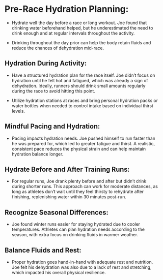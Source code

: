 # **Pre-Race Hydration Planning:**

- Hydrate well the day before a race or long workout. Joe found that drinking water beforehand helped, but he underestimated the need to drink enough and at regular intervals throughout the activity.

- Drinking throughout the day prior can help the body retain fluids and reduce the chances of dehydration mid-race.

## **Hydration During Activity:**

- Have a structured hydration plan for the race itself. Joe didn’t focus on hydration until he felt hot and fatigued, which was already a sign of dehydration. Ideally, runners should drink small amounts regularly during the race to avoid hitting this point.

- Utilize hydration stations at races and bring personal hydration packs or water bottles when needed to control intake based on individual thirst levels.

## **Mindful Pacing and Hydration:**

- Pacing impacts hydration needs. Joe pushed himself to run faster than he was prepared for, which led to greater fatigue and thirst. A realistic, consistent pace reduces the physical strain and can help maintain hydration balance longer.

## **Hydrate Before and After Training Runs:**

- For regular runs, Joe drank plenty before and after but didn’t drink during shorter runs. This approach can work for moderate distances, as long as athletes don’t wait until they feel thirsty to rehydrate after finishing, replenishing water within 30 minutes post-run.

## **Recognize Seasonal Differences:**

- Joe found winter runs easier for staying hydrated due to cooler temperatures. Athletes can plan hydration needs according to the season, with extra focus on drinking fluids in warmer weather.

## **Balance Fluids and Rest:**
- Proper hydration goes hand-in-hand with adequate rest and nutrition. Joe felt his dehydration was also due to a lack of rest and stretching, which impacted his overall physical resilience.